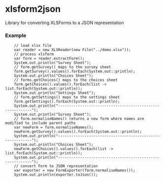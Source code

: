 # xlsform2json
Library for converting XLSForms to a JSON representation

### Example
        // load xlsx file
        var reader = new XLSReader(new File("../demo.xlsx"));
        // process xlsform
        var form = reader.extractForm();
        System.out.println("Survey Sheet");
        // form.getSurvey() maps to the survey sheet
        form.getSurvey().values().forEach(System.out::println);
        System.out.println("Choices Sheet");
        // forms.getChoices() maps to the choices sheet
        form.getChoices().values().forEach(list -> list.forEach(System.out::println));
        System.out.println("Settings Sheet");
        // form.getSettings() maps to the settings sheet
        form.getSettings().forEach(System.out::println);
        System.out.println("----------------------------------------------------------");
        System.out.println("Survey Sheet");
        // form.normaliseNames() returns a new form where names are modified to include parent paths
        var newForm = form.normaliseNames();
        newForm.getSurvey().values().forEach(System.out::println);
        System.out.println("----------------------------------------------------------");
        System.out.println("Choices Sheet");
        newForm.getChoices().values().forEach(list -> list.forEach(System.out::println));
        System.out.println("----------------------------------------------------------");
        // convert Form to JSON representation
        var exporter = new FormExporter(form.normaliseNames());
        System.out.println(exporter.toJson());
